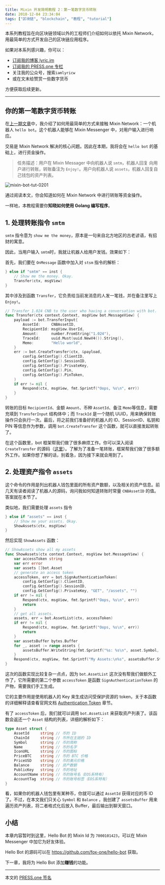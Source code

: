 ```yaml
---
title: Mixin 开发简明教程 2：第一笔数字货币转账
date: 2018-12-04 23:34:04
tags: ["区块链", "blockchain", "教程", "tutorial"]
---
```


本系列教程旨在向区块链领域以外的工程师们介绍如何以依托 Mixin Network，用最简单的方式开发自己的区块链应用程序。

如果对本系列感兴趣，你可以：

- [订阅我的博客 lyric.im](https://lyric.im)
- [订阅我的 PRESS.one 专栏](https://press.one/main/p/37bb01456229cf59e14aa19c6755a8ba2947be9b)
- 关注我的公众号，搜索`iamlyricw`
- 或在文末给赞赏一些数字货币

方便获取后续更新。

---

## 你的第一笔数字货币转账

在[上一期文章](https://lyric.im/mixin-dev-tutorial-01/)中，我介绍了如何用最简单的方式来接触 Mixin Network：一个机器人 `hello bot`。这个机器人能够在 Mixin Messenger 中，对用户输入进行响应。

交易是 Mixin Network 解决的核心问题。因此在本期，我将会在 `hello bot` 的基础上，进行资金操作。

<!-- more -->

>  任务描述：用户在 Mixin Messager 中向机器人说 `smtm`，机器人回复 向用户进行转账，转账备注为 `Enjoy!`。用户向机器人说 `assets`，机器人回复自己钱包的资产列表。

![mixin-bot-tut-0201](/mixin-dev-tutorial-02/mixin-bot-tut-0201.png)

通过阅读本文，你会知道如何在 Mixin Network 中进行转账等资金操作。

一样地，本教程需要你**知晓如何使用 Golang 编写程序**。

## 1. 处理转账指令 `smtm`

`smtm` 指令意为 `show me the money`，原本是一句来自北方地区的古老谚语，有招财的寓意。

因此，当用户输入 `smtm`时，我就让机器人给用户发钱。效果如下：

首先，我们要在 `OnMessage` 函数中加入对 `stsm` 指令的解析：

```go
} else if "smtm" == inst {
    // Show me the money. Okay.
    Transfer(ctx, msgView)
}
```

其中涉及到函数 `Transfer`，它负责给当前发消息的人发一笔钱，并在备注里写上 `Enjoy!`。

```go
// Transfer 1.024 CNB to the user who having a conversation with bot.
func Transfer(ctx context.Context, msgView bot.MessageView) {
	payload := bot.TransferInput{
		AssetId:     CNBAssetID,
		RecipientId: msgView.UserId,
		Amount:      number.FromString("1.024"),
		TraceId:     uuid.Must(uuid.NewV4()).String(),
		Memo:        "Hello world",
	}
	err := bot.CreateTransfer(ctx, &payload,
		config.GetConfig().ClientID,
		config.GetConfig().SessionID,
		config.GetConfig().PrivateKey,
		config.GetConfig().Pin,
		config.GetConfig().PinToken,
	)
	if err != nil {
		Respond(ctx, msgView, fmt.Sprintf("Oops, %s\n", err))
	}
}
```

转账的目标 `RecipientId`、金额 `Amount`、币种 `AssetId`、备注 `Memo`等信息，需要充填到 `TransferInput` 结构体中；而 `TrackId` 是一个随机 UUID，用来确保转账操作只会执行一次。最后，将之前我们准备好的机器人的 ID、SessionID、私钥和 PIN 等信息作为参数，调用 `bot.CreateTransfer` 这个函数，就可以直接发起转账了。

在这个函数里，bot 框架帮我们做了很多麻烦工作。你可以深入阅读 `CreateTransfer` 的源码（[这里](https://github.com/MixinNetwork/bot-api-go-client/blob/master/transfer.go#L19)）。了解为了准备一笔转账，框架帮我们做了很多额外工作。如果你想了解的话，别着急，因为接下来就会用到了。

## 2. 处理资产指令 `assets`

这个命令的作用是列出机器人钱包里面的所有资产数额，以及相关的资产信息。前几天有读者阅读了机器人的源码，询问我如何知道转账时常量 `CNBAssetID` 的值。答案就在本节了。

类似地，我们需要处理 `assets` 指令

```go
} else if "assets" == inst {
    // Show me your assets. Okay.
    ShowAssets(ctx, msgView)
}
```

然后实现 `ShowAssets` 函数：

```go
// ShowAssets show all my assets
func ShowAssets(ctx context.Context, msgView bot.MessageView) {
	var accessToken string
	var err error
	var assets []bot.Asset
	// generate an access token
	accessToken, err = bot.SignAuthenticationToken(
		config.GetConfig().ClientID,
		config.GetConfig().SessionID,
		config.GetConfig().PrivateKey, "GET", "/assets", "")
	if err != nil {
		Respond(ctx, msgView, fmt.Sprintf("Oops, %s\n", err))
		return
	}
	// get all assets.
	assets, err = bot.AssetList(ctx, accessToken)
	if err != nil {
		Respond(ctx, msgView, fmt.Sprintf("Oops, %s\n", err))
		return
	}
	var assetsBuffer bytes.Buffer
	for _, asset := range assets {
		assetsBuffer.WriteString(fmt.Sprintf("%s: %s\n", asset.Symbol, asset.Balance))
	}
	Respond(ctx, msgView, fmt.Sprintf("My Assets:\n%s", assetsBuffer.String()))
}
```

这次的函数实现比较复杂一点点，因为 `bot.AssetList` 这次没有帮我们做额外工作了，它所需要的第二个参数 `accessToken` 是函数 `SignAuthenticationToken` 的产物，需要我们手工生成。

它的主要作用是使用机器人的 Key 来生成访问受保护资源的 token，关于本函数的详细解释请查看官网文档 [Authentication Token](https://developers.mixin.one/api/alpha-mixin-network/authentication-token/) 章节。

有了 `accessToken` 后，我们就可以调用 `bot.AssetList` 来获取资产列表了。该函数会返还一个 `Asset` 结构的列表，详细的解析如下：

```go
type Asset struct {
	AssetId     string // 币的 ID
	ChainId     string // 币所在主链的 ID
	Symbol      string // 币的简称
	Name        string // 币的名字
	IconURL     string // 币的图标
	PriceBTC    string // 币的 BTC 价格
	PriceUSD    string // 币的美元价格
	Balance     string // 资产数额
	PublicKey   string // 币的地址
	AccountName string // 币的账号名（EOS系特有）
	AccountTag  string // 币的账号标签（EOS系特有）
}
```

看，如果你的机器人钱包里有某种币，你就可以通过 `AssetId` 获得对应的币 ID 了。不过，在本文我们只关心 `Symbol` 和 `Balance` ，我创建了 `assetsBuffer` 用来遍历资产列表，将二者格式化后放入 Buffer，最后输出到聊天窗口。

## 小结

本章内容暂时到这里，Hello Bot 的 Mixin Id 为 `7000101423`，可以在 Mixin Messenger 中加它为好友体验。

Hello Bot 的源码可以在 https://github.com/fox-one/hello-bot 获取。

下一章，我将为 Hello Bot 添加**赚钱**的功能。

---

本文的 [PRESS.one 签名](https://press.one/file/v?s=b6c139e0265c8e78f35c968ad4f36b8670c8a58363abb347f77f56f2a63217baefe64cf30c97663535aa5c9a9732fc1e2627fe39b5da2a35492ccaac62411ffc1&h=87b99a6fb7cdfdd461e44ab026819992b8fb893c54e41a2005bd12ab640e0ea0&a=37bb01456229cf59e14aa19c6755a8ba2947be9b&f=P1&v=2)